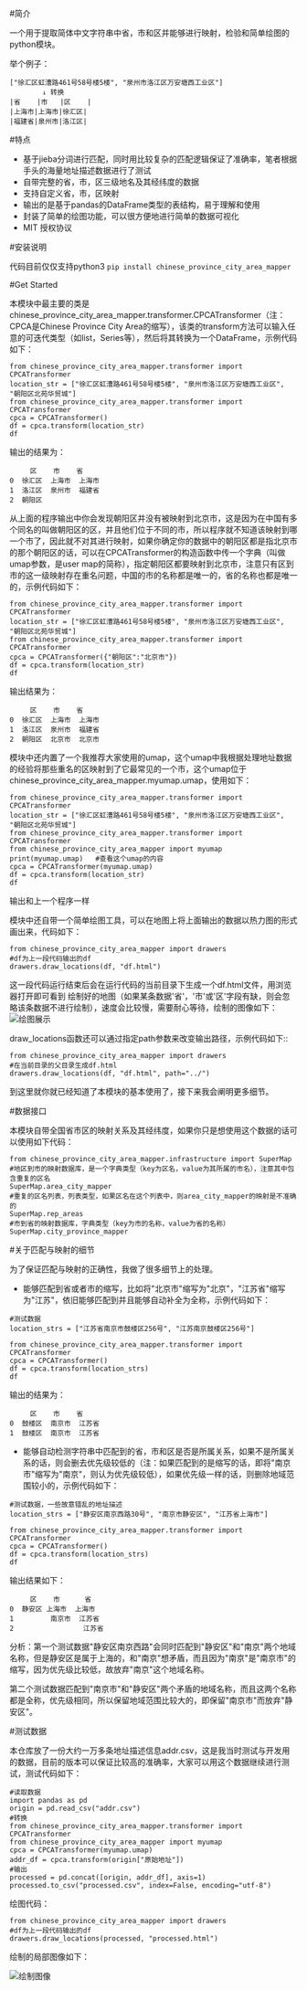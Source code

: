 #简介

一个用于提取简体中文字符串中省，市和区并能够进行映射，检验和简单绘图的python模块。

举个例子：

    ["徐汇区虹漕路461号58号楼5楼", "泉州市洛江区万安塘西工业区"]
            ↓ 转换
    |省    |市   |区    |
    |上海市|上海市|徐汇区|
    |福建省|泉州市|洛江区|



#特点

 - 基于jieba分词进行匹配，同时用比较复杂的匹配逻辑保证了准确率，笔者根据手头的海量地址描述数据进行了测试
 - 自带完整的省，市，区三级地名及其经纬度的数据
 - 支持自定义省，市，区映射
 - 输出的是基于pandas的DataFrame类型的表结构，易于理解和使用
 - 封装了简单的绘图功能，可以很方便地进行简单的数据可视化
 - MIT 授权协议

#安装说明


代码目前仅仅支持python3
`pip install chinese_province_city_area_mapper`

#Get Started

本模块中最主要的类是chinese_province_city_area_mapper.transformer.CPCATransformer（注：CPCA是Chinese Province City Area的缩写），该类的transform方法可以输入任意的可迭代类型（如list，Series等），然后将其转换为一个DataFrame，示例代码如下：

    from chinese_province_city_area_mapper.transformer import CPCATransformer
    location_str = ["徐汇区虹漕路461号58号楼5楼", "泉州市洛江区万安塘西工业区", "朝阳区北苑华贸城"]
    from chinese_province_city_area_mapper.transformer import CPCATransformer
    cpca = CPCATransformer()
    df = cpca.transform(location_str)
    df


输出的结果为：

         区    市    省
    0  徐汇区  上海市  上海市
    1  洛江区  泉州市  福建省
    2  朝阳区 

从上面的程序输出中你会发现朝阳区并没有被映射到北京市，这是因为在中国有多个同名的叫做朝阳区的区，并且他们位于不同的市，所以程序就不知道该映射到哪一个市了，因此就不对其进行映射，如果你确定你的数据中的朝阳区都是指北京市的那个朝阳区的话，可以在CPCATransformer的构造函数中传一个字典（叫做umap参数，是user map的简称），指定朝阳区都要映射到北京市，注意只有区到市的这一级映射存在重名问题，中国的市的名称都是唯一的，省的名称也都是唯一的，示例代码如下：

    from chinese_province_city_area_mapper.transformer import CPCATransformer
    location_str = ["徐汇区虹漕路461号58号楼5楼", "泉州市洛江区万安塘西工业区", "朝阳区北苑华贸城"]
    from chinese_province_city_area_mapper.transformer import CPCATransformer
    cpca = CPCATransformer({"朝阳区":"北京市"})
    df = cpca.transform(location_str)
    df

输出结果为：
    
         区    市    省
    0  徐汇区  上海市  上海市
    1  洛江区  泉州市  福建省
    2  朝阳区  北京市  北京市

模块中还内置了一个我推荐大家使用的umap，这个umap中我根据处理地址数据的经验将那些重名的区映射到了它最常见的一个市，这个umap位于chinese_province_city_area_mapper.myumap.umap，使用如下：

    from chinese_province_city_area_mapper.transformer import CPCATransformer
    location_str = ["徐汇区虹漕路461号58号楼5楼", "泉州市洛江区万安塘西工业区", "朝阳区北苑华贸城"]
    from chinese_province_city_area_mapper.transformer import CPCATransformer
    from chinese_province_city_area_mapper import myumap
    print(myumap.umap)   #查看这个umap的内容
    cpca = CPCATransformer(myumap.umap)
    df = cpca.transform(location_str)
    df

输出和上一个程序一样


模块中还自带一个简单绘图工具，可以在地图上将上面输出的数据以热力图的形式画出来，代码如下：

    from chinese_province_city_area_mapper import drawers
    #df为上一段代码输出的df
    drawers.draw_locations(df, "df.html")

这一段代码运行结束后会在运行代码的当前目录下生成一个df.html文件，用浏览器打开即可看到
绘制好的地图（如果某条数据'省'，'市'或'区'字段有缺，则会忽略该条数据不进行绘制），速度会比较慢，需要耐心等待，绘制的图像如下：
![绘图展示](http://ou427u8j5.bkt.clouddn.com/%E5%8C%97%E4%BA%AC_%E4%B8%8A%E6%B5%B7_%E6%B3%89%E5%B7%9E.png)



draw_locations函数还可以通过指定path参数来改变输出路径，示例代码如下::

    from chinese_province_city_area_mapper import drawers
    #在当前目录的父目录生成df.html
    drawers.draw_locations(df, "df.html", path="../")

到这里就你就已经知道了本模块的基本使用了，接下来我会阐明更多细节。

#数据接口

本模块自带全国省市区的映射关系及其经纬度，如果你只是想使用这个数据的话可以使用如下代码：

```
from chinese_province_city_area_mapper.infrastructure import SuperMap
#地区到市的映射数据库，是一个字典类型（key为区名，value为其所属的市名），注意其中包含重复的区名
SuperMap.area_city_mapper
#重复的区名列表，列表类型，如果区名在这个列表中，则area_city_mapper的映射是不准确的
SuperMap.rep_areas
#市到省的映射数据库，字典类型（key为市的名称，value为省的名称）
SuperMap.city_province_mapper
```

#关于匹配与映射的细节

为了保证匹配与映射的正确性，我做了很多细节上的处理。

 - 能够匹配到省或者市的缩写，比如将"北京市"缩写为"北京"，"江苏省"缩写为"江苏"，依旧能够匹配到并且能够自动补全为全称，示例代码如下：
 
```
#测试数据
location_strs = ["江苏省南京市鼓楼区256号", "江苏南京鼓楼区256号"]

from chinese_province_city_area_mapper.transformer import CPCATransformer
cpca = CPCATransformer()
df = cpca.transform(location_strs)
df
```

输出的结果为：

```
     区    市    省
0  鼓楼区  南京市  江苏省
1  鼓楼区  南京市  江苏省
```

 - 能够自动检测字符串中匹配到的省，市和区是否是所属关系，如果不是所属关系的话，则会删去优先级较低的（注：如果匹配到的是缩写的话，即将"南京市"缩写为"南京"，则认为优先级较低），如果优先级一样的话，则删除地域范围较小的，示例代码如下：


```
#测试数据，一些故意错乱的地址描述
location_strs = ["静安区南京西路30号", "南京市静安区", "江苏省上海市"]

from chinese_province_city_area_mapper.transformer import CPCATransformer
cpca = CPCATransformer()
df = cpca.transform(location_strs)
df
```

输出结果如下：

```
     区    市      省
0  静安区 上海市  上海市
1         南京市  江苏省
2                 江苏省
```

分析：第一个测试数据"静安区南京西路"会同时匹配到"静安区"和"南京"两个地域名称，但是静安区是属于上海的，和"南京"想矛盾，而且因为"南京"是"南京市"的缩写，因为优先级比较低，故放弃"南京"这个地域名称。

第二个测试数据匹配到"南京市"和"静安区"两个矛盾的地域名称，而且这两个名称都是全称，优先级相同，所以保留地域范围比较大的，即保留"南京市"而放弃"静安区"。


#测试数据

本仓库放了一份大约一万多条地址描述信息addr.csv，这是我当时测试与开发用的数据，目前的版本可以保证比较高的准确率，大家可以用这个数据继续进行测试，测试代码如下：

```
#读取数据
import pandas as pd
origin = pd.read_csv("addr.csv")
#转换
from chinese_province_city_area_mapper.transformer import CPCATransformer
from chinese_province_city_area_mapper import myumap
cpca = CPCATransformer(myumap.umap)
addr_df = cpca.transform(origin["原始地址"])
#输出
processed = pd.concat([origin, addr_df], axis=1)
processed.to_csv("processed.csv", index=False, encoding="utf-8")
```

绘图代码：

```
from chinese_province_city_area_mapper import drawers
#df为上一段代码输出的df
drawers.draw_locations(processed, "processed.html")
```

绘制的局部图像如下：

![绘制图像](http://ou427u8j5.bkt.clouddn.com/%E9%95%BF%E4%B8%89%E8%A7%92%E7%83%AD%E5%8A%9B%E5%9B%BE.png)